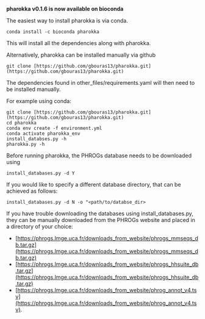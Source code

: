 **pharokka v0.1.6 is now available on bioconda**

The easiest way to install pharokka is via conda.

`conda install -c bioconda pharokka`

This will install all the dependencies along with pharokka.

Alternatively, pharokka can be installed manually via github

`git clone [https://github.com/gbouras13/pharokka.git](https://github.com/gbouras13/pharokka.git)`

The dependencies found in other_files/requirements.yaml will then need to be installed manually.

For example using conda:


```
git clone [https://github.com/gbouras13/pharokka.git](https://github.com/gbouras13/pharokka.git)
cd pharokka
conda env create -f environment.yml
conda activate pharokka_env
install_databses.py -h
pharokka.py -h
```

Before running pharokka, the PHROGs database needs to be downloaded using

`install_databases.py -d Y`


If you would like to specify a different database directory, that can be achieved as follows:

`install_databases.py -d N -o "<path/to/databse_dir>`

If you have trouble downloading the databases using install_databases.py, they can be manually downloaded from the PHROGs website and placed in a directory of your choice:

* [https://phrogs.lmge.uca.fr/downloads_from_website/phrogs_mmseqs_db.tar.gz](https://phrogs.lmge.uca.fr/downloads_from_website/phrogs_mmseqs_db.tar.gz)
* [https://phrogs.lmge.uca.fr/downloads_from_website/phrogs_hhsuite_db.tar.gz](https://phrogs.lmge.uca.fr/downloads_from_website/phrogs_hhsuite_db.tar.gz)
* [https://phrogs.lmge.uca.fr/downloads_from_website/phrog_annot_v4.tsv](https://phrogs.lmge.uca.fr/downloads_from_website/phrog_annot_v4.tsv).
